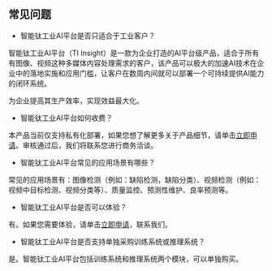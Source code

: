 ## 常见问题



- 智能钛工业AI平台是否只适合于工业客户？

智能钛工业AI平台（TI Insight）是一款为企业打造的AI平台级产品，适合于所有有图像、视频这种多媒体内容处理需求的客户，该产品可以极大的加速AI技术在企业中的落地实施和应用门槛，让客户在数周内间就可以部署一个可持续提供AI能力的闭环系统。

为企业提高其生产效率，实现效益最大化。

- 智能钛工业AI平台如何收费？

本产品当前仅支持私有化部署，如果您想了解更多关于产品细节，请单击[立即申请](https://cloud.tencent.com/apply/p/nx0bbybrhuf)。审核通过后，我们将联系您进行商务洽谈。

- 智能钛工业AI平台常见的应用场景有哪些？

常见的应用场景有：图像检测（例如：缺陷检测，缺陷分类）、视频检测（例如：视频中目标检测、视频分类等）、质量监控、预测性维护、良率预测等。

- 智能钛工业AI平台是否可以体验？

有。如果您需要体验，请单击[立即申请](https://cloud.tencent.com/apply/p/nrba9i6uhe)，联系我们。

- 智能钛工业AI平台是否支持单独采购训练系统或推理系统？

是。智能钛工业AI平台包括训练系统和推理系统两个模块，可以单独购买。
